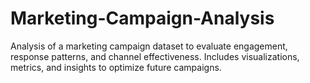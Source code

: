 # Marketing-Campaign-Analysis
Analysis of a marketing campaign dataset to evaluate engagement, response patterns, and channel effectiveness. Includes visualizations, metrics, and insights to optimize future campaigns.
